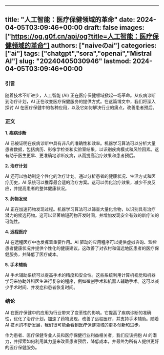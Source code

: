 
---
title: "人工智能：医疗保健领域的革命"
date: 2024-04-05T03:09:46+00:00
draft: false
images: ["https://og.g0f.cn/api/og?title=人工智能：医疗保健领域的革命"]
authors: ["naiveのai"]
categories: ["ai"]
tags: ["chatgpt","sora","openai","Mistral AI"]
slug: "20240405030946"
lastmod: 2024-04-05T03:09:46+00:00
---
### 引言

随着技术不断进步，人工智能 (AI) 正在医疗保健领域掀起一场革命。从疾病诊断到治疗计划，AI 正在改变医疗保健服务的提供方式。在这篇博文中，我们将深入探讨 AI 在医疗保健中的各种应用，以及它如何解决行业的痛点，改善患者预后。

### 正文

**1. 疾病诊断**

AI 已被证明在疾病诊断中具有非凡的准确性和效率。机器学习算法可以分析大量患者数据，包括病历、影像学检查和实验室结果，以识别疾病模式和风险因素。这有助于医生更早、更准确地诊断疾病，从而提高治疗效果和患者预后。

**2. 治疗计划**

AI 还可以协助制定个性化的治疗计划。通过分析患者的健康状况、生活方式和医疗历史，AI 系统可以推荐最合适的治疗方案。这可以优化治疗效果，减少不良反应，并提高患者的整体健康状况。

**3. 药物发现**

AI 正在加速药物发现过程。机器学习算法可以筛查大量化合物，以识别具有治疗潜力的候选药物。这可以显著缩短药物开发时间，并增加发现安全有效的新疗法的可能性。

**4. 远程医疗**

AI 在远程医疗中也发挥着重要作用。AI 驱动的应用程序可以提供虚拟咨询、监控患者健康状况并提供个性化的健康建议。这改善了对农村和偏远地区患者的医疗保健服务，并降低了医疗成本。

**5. 手术辅助**

AI 手术辅助系统可以提高手术的精度和安全性。这些系统利用计算机视觉和机器学习来协助外科医生进行复杂的程序，例如微创手术和机器人辅助手术。这可以减少手术时间、并发症和患者恢复时间。

### 结论

AI 在医疗保健中的应用为行业带来了变革性的影响。它提高了疾病诊断的准确性，优化了治疗计划，加速了药物发现，改善了远程医疗，并支持手术辅助。随着 AI 技术的不断发展，我们很可能会看到医疗保健领域的更多创新和进步。

作为患者、医疗保健专业人员和医疗保健行业利益相关者，我们应该拥抱 AI 的潜力，并探索如何利用其力量来改善患者预后，降低成本，并最终为所有人提供更好的医疗保健服务。